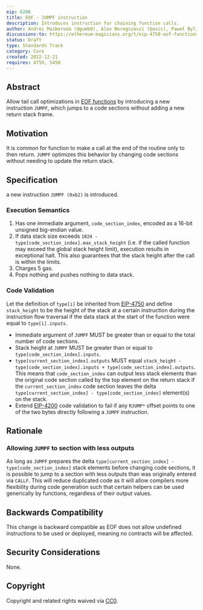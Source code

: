 ```yaml
---
eip: 6206
title: EOF - JUMPF instruction
description: Introduces instruction for chaining function calls.
author: Andrei Maiboroda (@gumb0), Alex Beregszaszi (@axic), Paweł Bylica (@chfast), Matt Garnett (@lightclient)
discussions-to: https://ethereum-magicians.org/t/eip-4750-eof-functions/8195
status: Draft
type: Standards Track
category: Core
created: 2022-12-21
requires: 4750, 5450
---
```


## Abstract

Allow tail call optimizations in [EOF functions](./eip-4750.md) by introducing a new instruction `JUMPF`, which jumps to a code sections without adding a new return stack frame.

## Motivation

It is common for function to make a call at the end of the routine only to then return. `JUMPF` optimizes this behavior by changing code sections without needing to update the return stack.

## Specification

a new instruction `JUMPF (0xb2)` is introduced.

### Execution Semantics

1. Has one immediate argument, `code_section_index`, encoded as a 16-bit unsigned big-endian value.
2. If data stack size exceeds `1024 - type[code_section_index].max_stack_height` (i.e. if the called function may exceed the global stack height limit), execution results in exceptional halt. This also guarantees that the stack height after the call is within the limits.
3. Charges 5 gas.
4. Pops nothing and pushes nothing to data stack.

### Code Validation

Let the definition of `type[i]` be inherited from [EIP-4750](./eip-4750.md) and define `stack_height` to be the height of the stack at a certain instruction during the instruction flow traversal if the data stack at the start of the function were equal to `type[i].inputs`.
* Immediate argument of `JUMPF` MUST be greater than or equal to the total number of code sections.
* Stack height at `JUMPF` MUST be greater than or equal to `type[code_section_index].inputs`.
* `type[current_section_index].outputs` MUST equal `stack_height - type[code_section_index].inputs + type[code_section_index].outputs`. This means that `code_section_index` can output less stack elements than the original code section called by the top element on the return stack if the `current_section_index` code section leaves the delta `type[current_section_index] - type[code_section_index]` element(s) on the stack.
* Extend [EIP-4200](./eip-4200) code validation to fail if any `RJUMP*` offset points to one of the two bytes directly following a `JUMPF` instruction.

## Rationale

### Allowing `JUMPF` to section with less outputs

As long as `JUMPF` prepares the delta `type[current_section_index] - type[code_section_index]` stack elements before changing code sections, it is possible to jump to a section with less outputs than was originally entered via `CALLF`. This will reduce duplicated code as it will allow compilers more flexibility during code generation such that certain helpers can be used generically by functions, regardless of their output values.

## Backwards Compatibility

This change is backward compatible as EOF does not allow undefined instructions to be used or deployed, meaning no contracts will be affected.

## Security Considerations

None.

## Copyright

Copyright and related rights waived via [CC0](../LICENSE.md).

